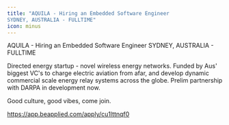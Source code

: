 ```yaml
---
title: "AQUILA - Hiring an Embedded Software Engineer
SYDNEY, AUSTRALIA - FULLTIME"
icon: minus
---
```

AQUILA - Hiring an Embedded Software Engineer
SYDNEY, AUSTRALIA - FULLTIME

Directed energy startup - novel wireless energy networks. Funded by Aus&#x27; biggest VC&#x27;s to charge electric aviation from afar, and develop dynamic commercial scale energy relay systems across the globe. Prelim partnership with DARPA in development now.

Good culture, good vibes, come join.

<a href="https:&#x2F;&#x2F;app.beapplied.com&#x2F;apply&#x2F;cu1lttnqf0" rel="nofollow">https:&#x2F;&#x2F;app.beapplied.com&#x2F;apply&#x2F;cu1lttnqf0</a>
